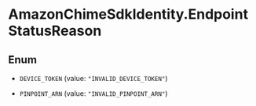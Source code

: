 # AmazonChimeSdkIdentity.EndpointStatusReason

## Enum


* `DEVICE_TOKEN` (value: `"INVALID_DEVICE_TOKEN"`)

* `PINPOINT_ARN` (value: `"INVALID_PINPOINT_ARN"`)



